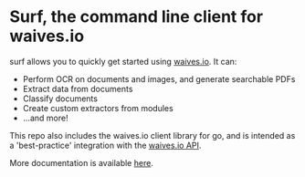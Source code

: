 # Surf, the command line client for waives.io

surf allows you to quickly get started using [waives.io](https://waives.io). It can:
 * Perform OCR on documents and images, and generate searchable PDFs
 * Extract data from documents
 * Classify documents
 * Create custom extractors from modules
 * ...and more!

This repo also includes the waives.io client library for go, and is intended as a 'best-practice' integration with the [waives.io API](https://docs.waives.io/reference).

More documentation is available [here](https://docs.waives.io).